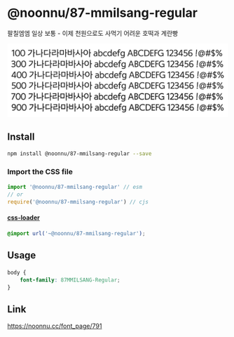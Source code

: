# @noonnu/87-mmilsang-regular

팔칠엠엠 일상 보통 - 이제 천원으로도 사먹기 어려운 호떡과 계란빵

![example](./example.png)

## Install

```bash
npm install @noonnu/87-mmilsang-regular --save
```

### Import the CSS file

```js
import '@noonnu/87-mmilsang-regular' // esm
// or
require('@noonnu/87-mmilsang-regular') // cjs
```

#### [css-loader](https://github.com/webpack-contrib/css-loader)

```css
@import url('~@noonnu/87-mmilsang-regular');
```

## Usage

```css
body {
    font-family: 87MMILSANG-Regular;
}
```

## Link

https://noonnu.cc/font_page/791
